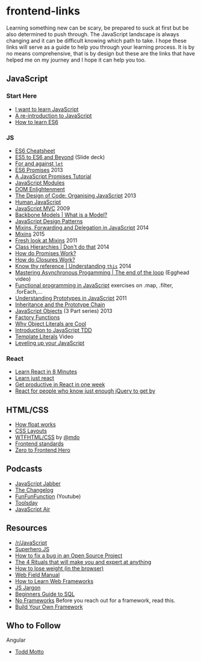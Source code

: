 # frontend-links
Learning something new can be scary, be prepared to suck at first but be also determined to push through. The JavaScript landscape is always changing and it can be difficult knowing which path to take. I hope these links will serve as a guide to help you through your learning process. It is by no means comprehensive, that is by design but these are the links that have helped me on my journey and I hope it can help you too.

## JavaScript

### Start Here
* [I want to learn JavaScript](https://medium.com/@_cmdv_/i-want-to-learn-javascript-in-2015-e96cd85ad225#.2vrwxvu78)
* [A re-introduction to JavaScript](https://developer.mozilla.org/en-US/docs/Web/JavaScript/A_re-introduction_to_JavaScript?redirectlocale=en-US&redirectslug=JavaScript%2FA_re-introduction_to_JavaScript)
* [How to learn ES6](https://medium.com/javascript-scene/how-to-learn-es6-47d9a1ac2620#.x0hlquwtk)


### JS
* [ES6 Cheatsheet](https://github.com/DrkSephy/es6-cheatsheet)
* [ES5 to ES6 and Beyond](https://speakerdeck.com/rauschma/from-es5-to-es6-es2015-and-es2016) (Slide deck) 
* [For and against `let`](https://davidwalsh.name/for-and-against-let)
* [ES6 Promises](http://www.html5rocks.com/en/tutorials/es6/promises/) 2013
* [A JavaScript Promises Tutorial](https://www.toptal.com/javascript/javascript-promises)
* [JavaScript Modules](https://medium.com/@preethikasireddy/javascript-modules-a-beginner-s-guide-783f7d7a5fcc#.q2jk2t796)
* [DOM Enlightenment](http://domenlightenment.com/)
* [The Design of Code: Organising JavaScript](http://alistapart.com/article/the-design-of-code-organizing-javascript) 2013
* [Human JavaScript](http://read.humanjavascript.com/)
* [JavaScript MVC](http://alistapart.com/article/javascript-mvc) 2009
* [Backbone Models | What is a Model?](https://cdnjs.com/libraries/backbone.js/tutorials/what-is-a-model/)
* [JavaScript Design Patterns](http://addyosmani.com/resources/essentialjsdesignpatterns/book/) 
* [Mixins, Forwarding and Delegation in JavaScript](http://raganwald.com/2014/04/10/mixins-forwarding-delegation.html) 2014
* [Mixins](http://raganwald.com/2015/06/10/mixins.html) 2015
* [Fresh look at Mixins](https://javascriptweblog.wordpress.com/2011/05/31/a-fresh-look-at-javascript-mixins/) 2011
* [Class Hierarchies | Don't do that](http://raganwald.com/2014/03/31/class-hierarchies-dont-do-that.html) 2014
* [How do Promises Work?](http://robotlolita.me/2015/11/15/how-do-promises-work.html)
* [How do Closures Work?](http://stackoverflow.com/questions/111102/how-do-javascript-closures-work)
* [Know thy reference | Understanding `this`](http://perfectionkills.com/know-thy-reference/) 2014
* [Mastering Asynchronous Progamming | The end of the loop](https://egghead.io/series/mastering-asynchronous-programming-the-end-of-the-loop) (Egghead video)
* [Functional programming in JavaScript](http://reactivex.io/learnrx/) exercises on .map, .filter, .forEach,...
* [Understanding Prototypes in JavaScript](http://yehudakatz.com/2011/08/12/understanding-prototypes-in-javascript/) 2011
* [Inheritance and the Prototype Chain](https://developer.mozilla.org/en-US/docs/Web/JavaScript/Inheritance_and_the_prototype_chain)
* [JavaScript Objects](https://davidwalsh.name/javascript-objects) (3 Part series) 2013 
* [Factory Functions](https://medium.com/@pyrolistical/factory-functions-pattern-in-depth-356d14801c91#.2mm3prg3i)
* [Why Object Literals are Cool](https://rainsoft.io/why-object-literals-in-javascript-are-cool/)
* [Introduction to JavaScript TDD](http://jrsinclair.com/articles/2016/gentle-introduction-to-javascript-tdd-intro/) 
* [Template Literals](https://www.youtube.com/watch?v=c9j0avG5L4c) Video
* [Leveling up your JavaScript](http://developer.telerik.com/featured/leveling-up-your-javascript/)


### React
* [Learn React in 8 Minutes](https://medium.com/learning-new-stuff/learn-react-js-in-7-min-92a1ef023003#.eb15028ct)
* [Learn just react](http://jamesknelson.com/learn-raw-react-no-jsx-flux-es6-webpack/)
* [Get productive in React in one week](https://css-tricks.com/productive-in-react/)
* [React for people who know just enough jQuery to get by](http://reactfordesigners.com/labs/reactjs-introduction-for-people-who-know-just-enough-jquery-to-get-by/)

## HTML/CSS
* [How float works](http://bitsofco.de/how-floating-works/)
* [CSS Layouts](http://book.mixu.net/css/single-page.html)
* [WTFHTML/CSS](http://wtfhtmlcss.com/) by [@mdo](http://github.com/mdo)
* [Frontend standards](http://yellowshoe.com.au/standards/)  
* [Zero to Frontend Hero](https://medium.freecodecamp.com/from-zero-to-front-end-hero-part-1-7d4f7f0bff02#.q8a82q284)


## Podcasts
* [JavaScript Jabber](https://devchat.tv/js-jabber)
* [The Changelog](http://5by5.tv/changelog)
* [FunFunFunction](https://www.youtube.com/channel/UCO1cgjhGzsSYb1rsB4bFe4Q) (Youtube) 
* [Toolsday](http://toolsday.io/)
* [JavaScript Air](https://javascriptair.com/)

## Resources
* [/r/JavaScript](https://www.reddit.com/r/javascript)
* [Superhero.JS](http://superherojs.com/)
* [How to fix a bug in an Open Source Project](http://nolanlawson.com/2015/12/28/how-to-fix-a-bug-in-an-open-source-project/)
* [The 4 Rituals that will make you and expert at anything](http://www.bakadesuyo.com/2016/03/expert/)
* [How to lose weight (in the browser)](https://browserdiet.com/)
* [Web Field Manual](http://webfieldmanual.com/)
* [How to Learn Web Frameworks](https://medium.com/shopify-ux/how-to-learn-web-frameworks-9d447cb71e68#.rhm8nf3ds)
* [JS Jargon](http://jargon.js.org/)
* [Beginners Guide to SQL](http://www.sohamkamani.com/blog/2016/07/07/a-beginners-guide-to-sql/)  
* [No Frameworks](https://mmikowski.github.io/no-frameworks/) Before you reach out for a framework, read this.
* [Build Your Own Framework](https://medium.com/este-js-framework/what-i-would-recommend-instead-of-angular-js-62b057d8a9e#.9n2fpmvpv)

## Who to Follow
Angular 
* [Todd Motto](https://toddmotto.com/)
